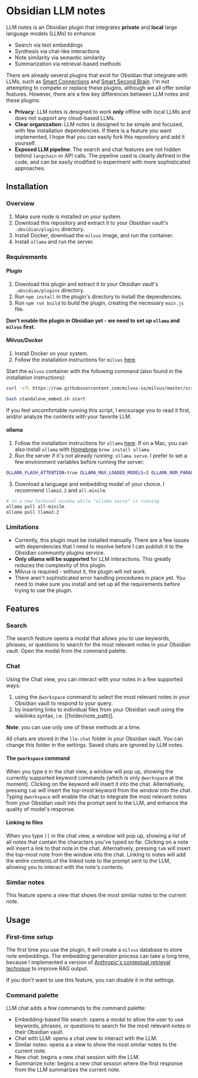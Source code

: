 # Obsidian LLM notes

LLM notes is an Obsidian plugin that integrates **private** and **local** large language models (LLMs) to enhance:

- Search via text embeddings
- Synthesis via chat-like interactions
- Note similarity via semantic similarity 
- Summarization via retrieval-based methods

There are already several plugins that exist for Obsidian that integrate with LLMs, such as [Smart Connections](https://github.com/brianpetro/obsidian-smart-connections)
and [Smart Second Brain](https://github.com/your-papa/obsidian-Smart2Brain).
I'm not attempting to compete or replace these plugins, although we all offer similar features.
However, there are a few key differences between LLM notes and these plugins:

- **Privacy**: LLM notes is designed to work **only** offline with local LLMs and does not support any cloud-based LLMs.
- **Clear organization**: LLM notes is designed to be simple and focused, with few installation dependencies. If there is a feature you want implemented, I hope that you can easily fork this repository and add it yourself.
- **Exposed LLM pipeline**: The search and chat features are not hidden behind `langchain` or API calls. The pipeline used is clearly defined in the code, and can be easily modified to experiment with more sophisticated approaches.

## Installation

### Overview

1. Make sure node is installed on your system.
2. Download this repository and extract it to your Obsidian vault's `.obsidian/plugins` directory.
3. Install Docker, download the `milvus` image, and run the container.
4. Install `ollama` and run the server.

### Requirements

#### Plugin

1. Download this plugin and extract it to your Obsidian vault's `.obsidian/plugins` directory.
2. Run `npm install` in the plugin's directory to install the dependencies.
3. Run `npm run build` to build the plugin, creating the necessary `main.js` file.

**Don't enable the plugin in Obsidian yet - we need to set up `ollama` and `milvus` first.**

#### Milvus/Docker

1. Install Docker on your system.
2. Follow the installation instructions for `milvus` [here](https://milvus.io/docs/install_standalone-docker.md).

Start the `milvus` container with the following command (also found in the installation instructions):

```bash
curl -sfL https://raw.githubusercontent.com/milvus-io/milvus/master/scripts/standalone_embed.sh -o standalone_embed.sh

bash standalone_embed.sh start
```

If you feel uncomfortable running this script, I encourage you to read it first, and/or analyze the contents with your favorite LLM.

#### ollama

1. Follow the installation instructions for `ollama` [here](https://ollama.com/download).
If on a Mac, you can also install `ollama` with [Homebrew](https://formulae.brew.sh/formula/ollama) `brew install ollama`.
2. Run the server if it's not already running: `ollama serve`. I prefer to set a few environment variables before running the server:

```bash
OLLAMA_FLASH_ATTENTION=true OLLAMA_MAX_LOADED_MODELS=2 OLLAMA_NUM_PARALLEL=2 ollama serve
```

3. Download a language and embedding model of your choice.
I recommend `llama3.2` and `all-minilm`.

```bash
# in a new terminal window while "ollama serve" is running
ollama pull all-minilm
ollama pull llama3.2
```

### Limitations

- Currently, this plugin must be installed manually. There are a few issues with dependencies that I need to resolve before I can publish it to the Obsidian community plugins service.
- **Only ollama will be supported** for LLM interactions. This greatly reduces the complexity of this plugin.
- Milvus is required - without it, the plugin will not work.
- There aren't sophisticated error handling procedures in place yet. You need to make sure you install and set up all the requirements before trying to use the plugin.

## Features

### Search

The search feature opens a modal that allows you to use keywords, phrases, or questions to search for the most relevant notes in your Obsidian vault.
Open the modal from the command palette.

### Chat

Using the Chat view, you can interact with your notes in a few supported ways:

1. using the `@workspace` command to select the most relevant notes in your Obsidian vault to respond to your query.
2. by inserting links to individual files from your Obsidian vault using the wikilinks syntax, i.e. [[folder/note_path]].

**Note**: you can use only one of these methods at a time.

All chats are stored in the `llm-chat` folder in your Obsidian vault.
You can change this folder in the settings.
Saved chats are ignored by LLM notes.

#### The `@workspace` command

When you type `@` in the chat view, a window will pop up, showing the currently supported keyword commands (which is only `@workspace` at the moment).
Clicking on the keyword will insert it into the chat.
Alternatively, pressing `tab` will insert the top-most keyword from the window into the chat.
Typing `@workspace` will enable the chat to integrate the most relevant notes from your Obsidian vault into the prompt sent to the LLM, and enhance the quality of model's response.

#### Linking to files

When you type `[[` in the chat view, a window will pop up, showing a list of all notes that contain the characters you've typed so far.
Clicking on a note will insert a link to that note in the chat.
Alternatively, pressing `tab` will insert the top-most note from the window into the chat.
Linking to notes will add the entire contents of the linked note to the prompt sent to the LLM, allowing you to interact with the note's contents.

### Similar notes

This feature opens a view that shows the most similar notes to the current note.

## Usage

### First-time setup

The first time you use the plugin, it will create a `milvus` database to store note embeddings.
The embedding generation process can take a long time, because I implemented a version of [Anthropic's contextual retrieval technique](https://www.anthropic.com/news/contextual-retrieval) to improve RAG output.

If you don't want to use this feature, you can disable it in the settings.

### Command palette

LLM chat adds a few commands to the command palette:

- Embedding-based file search: opens a modal to allow the user to use keywords, phrases, or questions to search for the most relevant notes in their Obsidian vault.
- Chat with LLM: opens a chat view to interact with the LLM.
- Similar notes: opens a a view to show the most similar notes to the current note.
- New chat: begins a new chat session with the LLM.
- Summarize note: begins a new chat session where the first response from the LLM summarizes the current note.